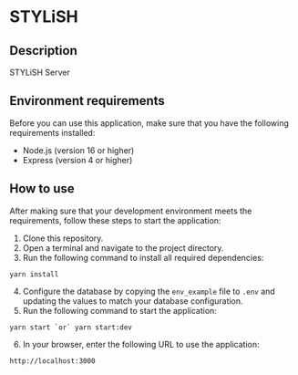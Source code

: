 # STYLiSH
## Description
STYLiSH Server

## Environment requirements
Before you can use this application, make sure that you have the following requirements installed:
- Node.js (version 16 or higher)
- Express (version 4 or higher)

## How to use
After making sure that your development environment meets the requirements, follow these steps to start the application:

1. Clone this repository.
2. Open a terminal and navigate to the project directory.
3. Run the following command to install all required dependencies:
```bash=
yarn install
```
4. Configure the database by copying the `env_example` file to `.env` and updating the values to match your database configuration.
5. Run the following command to start the application:
```bash=
yarn start `or` yarn start:dev 
```
6. In your browser, enter the following URL to use the application:
```bash=
http://localhost:3000
```